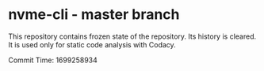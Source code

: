 # nvme-cli - master branch

This repository contains frozen state of the repository.
Its history is cleared. It is used only for static code
analysis with Codacy.

Commit Time: 1699258934